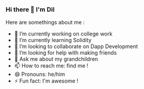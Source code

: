 ### Hi there 👋 I'm Dil

Here are somethings about me :

- 🔭 I’m currently working on college work
- 🌱 I’m currently learning Solidity
- 👯 I’m looking to collaborate on Dapp Development
- 🤔 I’m looking for help with making friends
- 💬 Ask me about my grandchildren
- 📫 How to reach me: find me !
- 😄 Pronouns: he/him
- ⚡ Fun fact: I'm awesome !
